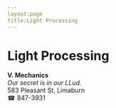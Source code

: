 ```yaml
---
layout:page
title:Light Processing
---
```

# Light Processing

**V. Mechanics**  
_Our secret is in our LLud._  
583 Pleasant St, Limaburn  
☎ 847-3931



